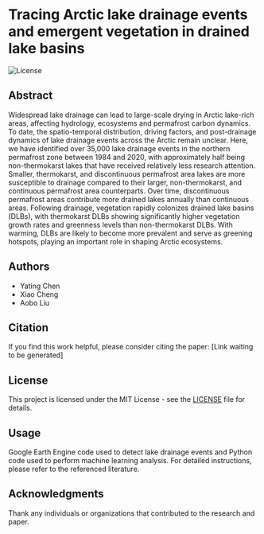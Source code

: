 # Tracing Arctic lake drainage events and emergent vegetation in drained lake basins

![License](https://img.shields.io/badge/License-MIT-green)

## Abstract
Widespread lake drainage can lead to large-scale drying in Arctic lake-rich areas, affecting hydrology, ecosystems and permafrost carbon dynamics. To date, the spatio-temporal distribution, driving factors, and post-drainage dynamics of lake drainage events across the Arctic remain unclear. Here, we have identified over 35,000 lake drainage events in the northern permafrost zone between 1984 and 2020, with approximately half being non-thermokarst lakes that have received relatively less research attention. Smaller, thermokarst, and discontinuous permafrost area lakes are more susceptible to drainage compared to their larger, non-thermokarst, and continuous permafrost area counterparts. Over time, discontinuous permafrost areas contribute more drained lakes annually than continuous areas. Following drainage, vegetation rapidly colonizes drained lake basins (DLBs), with thermokarst DLBs showing significantly higher vegetation growth rates and greenness levels than non-thermokarst DLBs. With warming, DLBs are likely to become more prevalent and serve as greening hotspots, playing an important role in shaping Arctic ecosystems.

## Authors
- Yating Chen
- Xiao Cheng
- Aobo Liu

## Citation
If you find this work helpful, please consider citing the paper:
[Link waiting to be generated]

## License
This project is licensed under the MIT License - see the [LICENSE](LICENSE) file for details.

## Usage
Google Earth Engine code used to detect lake drainage events and Python code used to perform machine learning analysis. For detailed instructions, please refer to the referenced literature.

## Acknowledgments
Thank any individuals or organizations that contributed to the research and paper.
